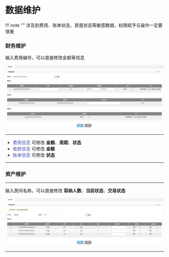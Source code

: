 # 数据维护
!!! note ""
​    涉及到费用、账单状态、房屋状态等敏感数据，权限赋予与操作一定要慎重

### **财务维护**
输入费用编号，可以直接修改金额等信息

![090_001](pic/090_001.jpg)

***

- <font color=#3F51B5>费用信息</font> 
 可修改 **金额**、**周期**、**状态**
- <font color=#3F51B5>收款信息</font>
 可修改 **金额**
- <font color=#3F51B5>账单信息</font>
 可修改 **状态**

***

### **资产维护**

***

输入房间名称，可以直接修改 **容纳人数**、**当前状态**、**交易状态**

![090_002](pic/090_002.jpg)

***

